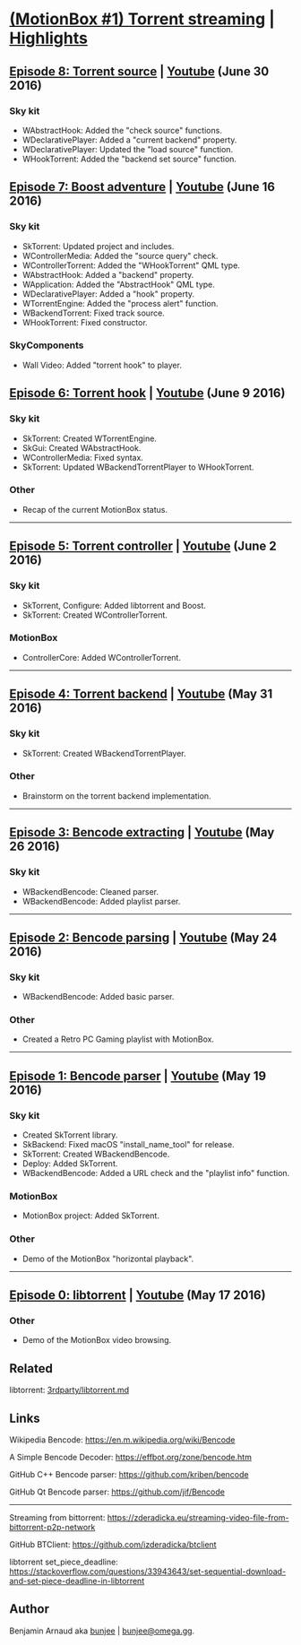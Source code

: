 # [(MotionBox #1) Torrent streaming][chapter] | [Highlights]

## [Episode 8: Torrent source][Vimeo8] | [Youtube][Youtube8] (June 30 2016)

### Sky kit
- WAbstractHook: Added the "check source" functions.
- WDeclarativePlayer: Added a "current backend" property.
- WDeclarativePlayer: Updated the "load source" function.
- WHookTorrent: Added the "backend set source" function.

## [Episode 7: Boost adventure][Vimeo7] | [Youtube][Youtube7] (June 16 2016)

### Sky kit
- SkTorrent: Updated project and includes.
- WControllerMedia: Added the "source query" check.
- WControllerTorrent: Added the "WHookTorrent" QML type.
- WAbstractHook: Added a "backend" property.
- WApplication: Added the "AbstractHook" QML type.
- WDeclarativePlayer: Added a "hook" property.
- WTorrentEngine: Added the "process alert" function.
- WBackendTorrent: Fixed track source.
- WHookTorrent: Fixed constructor.

### SkyComponents
- Wall Video: Added "torrent hook" to player.

## [Episode 6: Torrent hook][Vimeo6] | [Youtube][Youtube6] (June 9 2016)

### Sky kit
- SkTorrent: Created WTorrentEngine.
- SkGui: Created WAbstractHook.
- WControllerMedia: Fixed syntax.
- SkTorrent: Updated WBackendTorrentPlayer to WHookTorrent.

### Other
- Recap of the current MotionBox status.

---

## [Episode 5: Torrent controller][Vimeo5] | [Youtube][Youtube5] (June 2 2016)

### Sky kit
- SkTorrent, Configure: Added libtorrent and Boost.
- SkTorrent: Created WControllerTorrent.

### MotionBox
- ControllerCore: Added WControllerTorrent.

---

## [Episode 4: Torrent backend][Vimeo4] | [Youtube][Youtube4] (May 31 2016)

### Sky kit
- SkTorrent: Created WBackendTorrentPlayer.

### Other
- Brainstorm on the torrent backend implementation.

---

## [Episode 3: Bencode extracting][Vimeo3] | [Youtube][Youtube3] (May 26 2016)

### Sky kit
- WBackendBencode: Cleaned parser.
- WBackendBencode: Added playlist parser.

---

## [Episode 2: Bencode parsing][Vimeo2] | [Youtube][Youtube2] (May 24 2016)

### Sky kit
- WBackendBencode: Added basic parser.

### Other
- Created a Retro PC Gaming playlist with MotionBox.

---

## [Episode 1: Bencode parser][Vimeo1] | [Youtube][Youtube1] (May 19 2016)

### Sky kit
- Created SkTorrent library.
- SkBackend: Fixed macOS "install_name_tool" for release.
- SkTorrent: Created WBackendBencode.
- Deploy: Added SkTorrent.
- WBackendBencode: Added a URL check and the "playlist info" function.

### MotionBox
- MotionBox project: Added SkTorrent.

### Other
- Demo of the MotionBox "horizontal playback".

---

## [Episode 0: libtorrent][Vimeo0] | [Youtube][Youtube0] (May 17 2016)

### Other
- Demo of the MotionBox video browsing.


## Related

libtorrent: [3rdparty/libtorrent.md](../../3rdparty/libtorrent.md)


## Links

Wikipedia Bencode: https://en.m.wikipedia.org/wiki/Bencode

A Simple Bencode Decoder: https://effbot.org/zone/bencode.htm

GitHub C++ Bencode parser: https://github.com/kriben/bencode

GitHub Qt Bencode parser: https://github.com/jif/Bencode

---

Streaming from bittorrent: https://zderadicka.eu/streaming-video-file-from-bittorrent-p2p-network

GitHub BTClient: https://github.com/izderadicka/btclient

libtorrent set_piece_deadline: https://stackoverflow.com/questions/33943643/set-sequential-download-and-set-piece-deadline-in-libtorrent


## Author

Benjamin Arnaud aka [bunjee](https://bunjee.me) | <bunjee@omega.gg>.


[chapter]: https://omega.gg/MotionBox/chapter1

[highlights]: https://omega.gg/MotionBox/highlights1

[Twitch]: https://twitch.com/3unjee

[Vimeo0]: https://vimeo.com/167407568
[Vimeo1]: https://vimeo.com/167407750
[Vimeo2]: https://vimeo.com/167866271
[Vimeo3]: https://vimeo.com/168172110
[Vimeo4]: https://vimeo.com/168748820
[Vimeo5]: https://vimeo.com/169070028
[Vimeo6]: https://vimeo.com/169991042
[Vimeo7]: https://vimeo.com/170925932
[Vimeo8]: https://vimeo.com/172881981

[Youtube0]: https://youtu.be/3MtnuyVXH3w
[Youtube1]: https://youtu.be/kldXjA-z1bg
[Youtube2]: https://youtu.be/zYFCOrvQscY
[Youtube3]: https://youtu.be/VOKlfOA6y50
[Youtube4]: https://youtu.be/aTUhBiUG7-4
[Youtube5]: https://youtu.be/TWWFqGmgAdU
[Youtube6]: https://youtu.be/xtc-_Z7TQJc
[Youtube7]: https://youtu.be/L6sqV5_NBxU
[Youtube8]: https://youtu.be/kS19NeLs8uA
